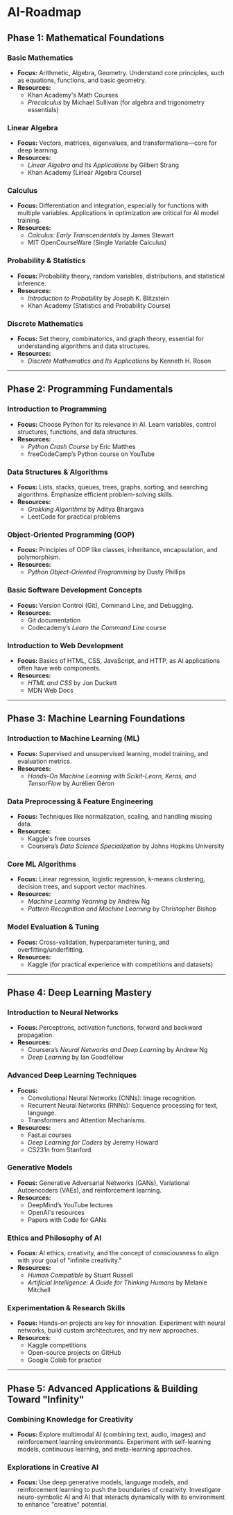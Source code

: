 # AI-Roadmap

## Phase 1: Mathematical Foundations

### Basic Mathematics
- **Focus:** Arithmetic, Algebra, Geometry. Understand core principles, such as equations, functions, and basic geometry.
- **Resources:**
  - Khan Academy's Math Courses
  - *Precalculus* by Michael Sullivan (for algebra and trigonometry essentials)

### Linear Algebra
- **Focus:** Vectors, matrices, eigenvalues, and transformations—core for deep learning.
- **Resources:**
  - *Linear Algebra and Its Applications* by Gilbert Strang
  - Khan Academy (Linear Algebra Course)

### Calculus
- **Focus:** Differentiation and integration, especially for functions with multiple variables. Applications in optimization are critical for AI model training.
- **Resources:**
  - *Calculus: Early Transcendentals* by James Stewart
  - MIT OpenCourseWare (Single Variable Calculus)

### Probability & Statistics
- **Focus:** Probability theory, random variables, distributions, and statistical inference.
- **Resources:**
  - *Introduction to Probability* by Joseph K. Blitzstein
  - Khan Academy (Statistics and Probability Course)

### Discrete Mathematics
- **Focus:** Set theory, combinatorics, and graph theory, essential for understanding algorithms and data structures.
- **Resources:**
  - *Discrete Mathematics and Its Applications* by Kenneth H. Rosen

---

## Phase 2: Programming Fundamentals

### Introduction to Programming
- **Focus:** Choose Python for its relevance in AI. Learn variables, control structures, functions, and data structures.
- **Resources:**
  - *Python Crash Course* by Eric Matthes
  - freeCodeCamp’s Python course on YouTube

### Data Structures & Algorithms
- **Focus:** Lists, stacks, queues, trees, graphs, sorting, and searching algorithms. Emphasize efficient problem-solving skills.
- **Resources:**
  - *Grokking Algorithms* by Aditya Bhargava
  - LeetCode for practical problems

### Object-Oriented Programming (OOP)
- **Focus:** Principles of OOP like classes, inheritance, encapsulation, and polymorphism.
- **Resources:**
  - *Python Object-Oriented Programming* by Dusty Phillips

### Basic Software Development Concepts
- **Focus:** Version Control (Git), Command Line, and Debugging.
- **Resources:**
  - Git documentation
  - Codecademy’s *Learn the Command Line* course

### Introduction to Web Development
- **Focus:** Basics of HTML, CSS, JavaScript, and HTTP, as AI applications often have web components.
- **Resources:**
  - *HTML and CSS* by Jon Duckett
  - MDN Web Docs

---

## Phase 3: Machine Learning Foundations

### Introduction to Machine Learning (ML)
- **Focus:** Supervised and unsupervised learning, model training, and evaluation metrics.
- **Resources:**
  - *Hands-On Machine Learning with Scikit-Learn, Keras, and TensorFlow* by Aurélien Géron

### Data Preprocessing & Feature Engineering
- **Focus:** Techniques like normalization, scaling, and handling missing data.
- **Resources:**
  - Kaggle's free courses
  - Coursera’s *Data Science Specialization* by Johns Hopkins University

### Core ML Algorithms
- **Focus:** Linear regression, logistic regression, k-means clustering, decision trees, and support vector machines.
- **Resources:**
  - *Machine Learning Yearning* by Andrew Ng
  - *Pattern Recognition and Machine Learning* by Christopher Bishop

### Model Evaluation & Tuning
- **Focus:** Cross-validation, hyperparameter tuning, and overfitting/underfitting.
- **Resources:**
  - Kaggle (for practical experience with competitions and datasets)

---

## Phase 4: Deep Learning Mastery

### Introduction to Neural Networks
- **Focus:** Perceptrons, activation functions, forward and backward propagation.
- **Resources:**
  - Coursera’s *Neural Networks and Deep Learning* by Andrew Ng
  - *Deep Learning* by Ian Goodfellow

### Advanced Deep Learning Techniques
- **Focus:** 
  - Convolutional Neural Networks (CNNs): Image recognition.
  - Recurrent Neural Networks (RNNs): Sequence processing for text, language.
  - Transformers and Attention Mechanisms.
- **Resources:**
  - Fast.ai courses
  - *Deep Learning for Coders* by Jeremy Howard
  - CS231n from Stanford

### Generative Models
- **Focus:** Generative Adversarial Networks (GANs), Variational Autoencoders (VAEs), and reinforcement learning.
- **Resources:**
  - DeepMind’s YouTube lectures
  - OpenAI's resources
  - Papers with Code for GANs

### Ethics and Philosophy of AI
- **Focus:** AI ethics, creativity, and the concept of consciousness to align with your goal of "infinite creativity."
- **Resources:**
  - *Human Compatible* by Stuart Russell
  - *Artificial Intelligence: A Guide for Thinking Humans* by Melanie Mitchell

### Experimentation & Research Skills
- **Focus:** Hands-on projects are key for innovation. Experiment with neural networks, build custom architectures, and try new approaches.
- **Resources:**
  - Kaggle competitions
  - Open-source projects on GitHub
  - Google Colab for practice

---

## Phase 5: Advanced Applications & Building Toward "Infinity"

### Combining Knowledge for Creativity
- **Focus:** Explore multimodal AI (combining text, audio, images) and reinforcement learning environments. Experiment with self-learning models, continuous learning, and meta-learning approaches.

### Explorations in Creative AI
- **Focus:** Use deep generative models, language models, and reinforcement learning to push the boundaries of creativity. Investigate neuro-symbolic AI and AI that interacts dynamically with its environment to enhance "creative" potential.
